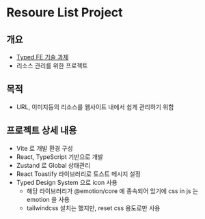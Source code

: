 # Resoure List Project

## 개요

- [Typed FE 기술 과제](https://businesscanvas.notion.site/Typed-Frontend-Engineer-80262b23eab849d3a177acc5e5069269)
- 리소스 관리를 위한 프로젝트

## 목적

- URL, 이미지등의 리소스를 웹사이트 내에서 쉽게 관리하기 위함

## 프로젝트 상세 내용

- Vite 로 개발 환경 구성
- React, TypeScript 기반으로 개발
- Zustand 로 Global 상태관리
- React Toastify 라이브러리로 토스트 메시지 설정
- Typed Design System 으로 icon 사용
  - 해당 라이브러리가 @emotion/core 에 종속되어 있기에 css in js 는 emotion 을 사용
  - tailwindcss 설치는 했지만, reset css 용도로만 사용
